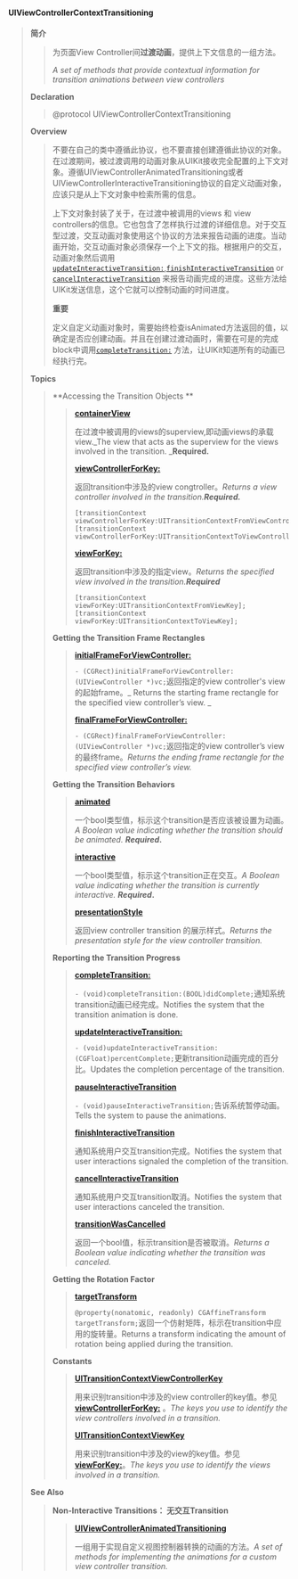 #### UIViewControllerContextTransitioning

> **简介**
>
> > 为页面View Controller间**过渡动画**，提供上下文信息的一组方法。
> >
> > _A set of methods that provide contextual information for transition animations between view controllers_
>
>
>
> **Declaration**
>
> > @protocol UIViewControllerContextTransitioning
>
>
>
> **Overview**
>
> > 不要在自己的类中遵循此协议，也不要直接创建遵循此协议的对象。在过渡期间，被过渡调用的动画对象从UIKit接收完全配置的上下文对象。遵循UIViewControllerAnimatedTransitioning或者UIViewControllerInteractiveTransitioning协议的自定义动画对象，应该只是从上下文对象中检索所需的信息。
> >
> > 上下文对象封装了关于，在过渡中被调用的views  和 view controllers的信息。它也包含了怎样执行过渡的详细信息。对于交互型过渡，交互动画对象使用这个协议的方法来报告动画的进度。当动画开始，交互动画对象必须保存一个上下文的指。根据用户的交互，动画对象然后调用[`updateInteractiveTransition:`](https://developer.apple.com/documentation/uikit/uiviewcontrollercontexttransitioning/1622025-updateinteractivetransition?language=objc),[`finishInteractiveTransition`](https://developer.apple.com/documentation/uikit/uiviewcontrollercontexttransitioning/1622056-finishinteractivetransition?language=objc) or [`cancelInteractiveTransition`](https://developer.apple.com/documentation/uikit/uiviewcontrollercontexttransitioning/1622038-cancelinteractivetransition?language=objc) 来报告动画完成的进度。这些方法给UIKit发送信息，这个它就可以控制动画的时间进度。
> >
> > **重要**
> >
> > 定义自定义动画对象时，需要始终检查isAnimated方法返回的值，以确定是否应创建动画。并且在创建过渡动画时，需要在可是的完成block中调用[`completeTransition:`](https://developer.apple.com/documentation/uikit/uiviewcontrollercontexttransitioning/1622042-completetransition?language=objc) 方法，让UIKit知道所有的动画已经执行完。
>
>
>
> **Topics**
>
> > **Accessing the Transition Objects  **
> >
> > > [**containerView**](https://developer.apple.com/documentation/uikit/uiviewcontrollercontexttransitioning/1622045-containerview?language=objc)
> > >
> > > 在过渡中被调用的views的superview,即动画views的承载view._The view that acts as the superview for the views involved in the transition. _**Required.**
> > >
> > > [**viewControllerForKey:**](https://developer.apple.com/documentation/uikit/uiviewcontrollercontexttransitioning/1622043-viewcontrollerforkey?language=objc)
> > >
> > > 返回transition中涉及的view congtroller。_Returns a view controller involved in the transition.**Required.**_
> > >
> > > ```
> > > [transitionContext viewControllerForKey:UITransitionContextFromViewControllerKey];
> > > [transitionContext viewControllerForKey:UITransitionContextToViewControllerKey];
> > > ```
> > >
> > > [**viewForKey:**](https://developer.apple.com/documentation/uikit/uiviewcontrollercontexttransitioning/1622055-viewforkey?language=objc)
> > >
> > > 返回transition中涉及的指定view。_Returns the specified view involved in the transition.**Required**_
> > >
> > > ```
> > > [transitionContext viewForKey:UITransitionContextFromViewKey];
> > > [transitionContext viewForKey:UITransitionContextToViewKey];
> > > ```
> >
> > **Getting the Transition Frame Rectangles**
> >
> > > [**initialFrameForViewController:**](https://developer.apple.com/documentation/uikit/uiviewcontrollercontexttransitioning/1622033-initialframeforviewcontroller?language=objc)
> > >
> > > `- (CGRect)initialFrameForViewController:(UIViewController *)vc;`返回指定的view controller's view的起始frame。_ Returns the starting frame rectangle for the specified view controller’s view. _
> > >
> > > [**finalFrameForViewController:**](https://developer.apple.com/documentation/uikit/uiviewcontrollercontexttransitioning/1622024-finalframeforviewcontroller?language=objc)
> > >
> > > `- (CGRect)finalFrameForViewController:(UIViewController *)vc;`返回指定的view controller’s view的最终frame。_Returns the ending frame rectangle for the specified view controller’s view._
> >
> > **Getting the Transition Behaviors**
> >
> > > [**animated**](https://developer.apple.com/documentation/uikit/uiviewcontrollercontexttransitioning/2097569-animated?language=objc)
> > >
> > > 一个bool类型值，标示这个transition是否应该被设置为动画。_A Boolean value indicating whether the transition should be animated. **Required**_**.**
> > >
> > > [**interactive**](https://developer.apple.com/documentation/uikit/uiviewcontrollercontexttransitioning/2097570-interactive?language=objc)
> > >
> > > 一个bool类型值，标示这个transition正在交互。_A Boolean value indicating whether the transition is currently interactive. **Required**_**.**
> > >
> > > [**presentationStyle**](https://developer.apple.com/documentation/uikit/uiviewcontrollercontexttransitioning/1622049-presentationstyle?language=objc)
> > >
> > > 返回view controller transition 的展示样式。_Returns the presentation style for the view controller transition._
> >
> > **Reporting the Transition Progress**
> >
> > > [**completeTransition:**](https://developer.apple.com/documentation/uikit/uiviewcontrollercontexttransitioning/1622042-completetransition?language=objc)
> > >
> > > `- (void)completeTransition:(BOOL)didComplete;`通知系统transition动画已经完成。Notifies the system that the transition animation is done.
> > >
> > > [**updateInteractiveTransition:**](https://developer.apple.com/documentation/uikit/uiviewcontrollercontexttransitioning/1622025-updateinteractivetransition?language=objc)
> > >
> > > `- (void)updateInteractiveTransition:(CGFloat)percentComplete;`更新transition动画完成的百分比。Updates the completion percentage of the transition.
> > >
> > > [**pauseInteractiveTransition**](https://developer.apple.com/documentation/uikit/uiviewcontrollercontexttransitioning/1829437-pauseinteractivetransition?language=objc)
> > >
> > > `- (void)pauseInteractiveTransition;`告诉系统暂停动画。Tells the system to pause the animations.
> > >
> > > [**finishInteractiveTransition**](https://developer.apple.com/documentation/uikit/uiviewcontrollercontexttransitioning/1622056-finishinteractivetransition?language=objc)
> > >
> > > 通知系统用户交互transition完成。Notifies the system that user interactions signaled the completion of the transition.
> > >
> > > [**cancelInteractiveTransition**](https://developer.apple.com/documentation/uikit/uiviewcontrollercontexttransitioning/1622038-cancelinteractivetransition?language=objc)
> > >
> > > 通知系统用户交互transition取消。Notifies the system that user interactions canceled the transition.
> > >
> > > [**transitionWasCancelled**](https://developer.apple.com/documentation/uikit/uiviewcontrollercontexttransitioning/1622039-transitionwascancelled?language=objc)
> > >
> > > 返回一个bool值，标示transition是否被取消。_Returns a Boolean value indicating whether the transition was canceled._
> >
> > **Getting the Rotation Factor**
> >
> > > [**targetTransform**](https://developer.apple.com/documentation/uikit/uiviewcontrollercontexttransitioning/1622036-targettransform?language=objc)
> > >
> > > `@property(nonatomic, readonly) CGAffineTransform targetTransform;`返回一个仿射矩阵，标示在transition中应用的旋转量。Returns a transform indicating the amount of rotation being applied during the transition.
> >
> > **Constants**
> >
> > > [**UITransitionContextViewControllerKey**](https://developer.apple.com/documentation/uikit/uitransitioncontextviewcontrollerkey?language=objc)
> > >
> > > 用来识别transition中涉及的view controller的key值。参见 [**viewControllerForKey:**](#) 。_The keys you use to identify the view controllers involved in a transition._
> > >
> > > [**UITransitionContextViewKey**](https://developer.apple.com/documentation/uikit/uitransitioncontextviewkey?language=objc)
> > >
> > > 用来识别transition中涉及的view的key值。参见[**viewForKey:**](#)。_The keys you use to identify the views involved in a transition._
>
>
>
> **See Also**
>
> > **Non-Interactive Transitions：  无交互Transition**
> >
> > > [**UIViewControllerAnimatedTransitioning**](https://developer.apple.com/documentation/uikit/uiviewcontrolleranimatedtransitioning?language=objc)
> > >
> > > 一组用于实现自定义视图控制器转换的动画的方法。_A set of methods for implementing the animations for a custom view controller transition._

[    
](https://developer.apple.com/documentation/uikit/uitransitioncontextviewcontrollerkey?language=objc)

